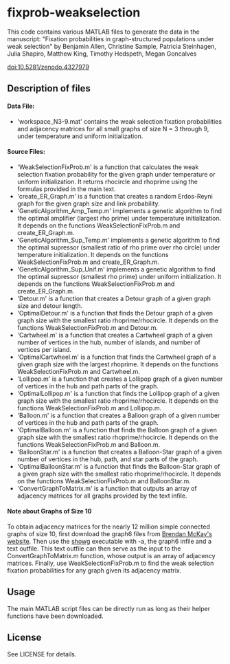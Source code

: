 # fixprob-weakselection
This code contains various MATLAB files to generate the data in the manuscript: "Fixation probabilities in graph-structured populations under weak selection" by Benjamin Allen, Christine Sample, Patricia Steinhagen, Julia Shapiro, Matthew King, Timothy Hedspeth, Megan Goncalves

[doi:10.5281/zenodo.4327979](https://doi.org/10.5281/zenodo.4327979)

## Description of files

#### Data File:

* 'workspace_N3-9.mat' contains the weak selection fixation probabilities and adjacency matrices for all small graphs of size N = 3 through 9, under temperature and uniform initialization.

#### Source Files:

* 'WeakSelectionFixProb.m' is a function that calculates the weak selection fixation probability for the given graph under temperature or uniform initialization. It returns rhocircle and rhoprime using the formulas provided in the main text.
* 'create_ER_Graph.m' is a function that creates a random Erdos-Reyni graph for the given graph size and link probability.
* 'GeneticAlgorithm_Amp_Temp.m' implements a genetic algorithm to find the optimal amplifier (largest rho prime) under temperature initialization. It depends on the functions WeakSelectionFixProb.m and create_ER_Graph.m.
* 'GeneticAlgorithm_Sup_Temp.m' implements a genetic algorithm to find the optimal supressor (smallest ratio of rho prime over rho circle) under temperature initialization. It depends on the functions WeakSelectionFixProb.m and create_ER_Graph.m.
* 'GeneticAlgorithm_Sup_Unif.m' implements a genetic algorithm to find the optimal supressor (smallest rho prime) under uniform initialization. It depends on the functions WeakSelectionFixProb.m and create_ER_Graph.m.
* 'Detour.m' is a function that creates a Detour graph of a given graph size and detour length.
* 'OptimalDetour.m' is a function that finds the Detour graph of a given graph size with the smallest ratio rhoprime/rhocircle. It depends on the functions WeakSelectionFixProb.m and Detour.m.
* 'Cartwheel.m' is a function that creates a Cartwheel graph of a given number of vertices in the hub, number of islands, and number of vertices per island.
* 'OptimalCartwheel.m' is a function that finds the Cartwheel graph of a given graph size with the largest rhoprime. It depends on the functions WeakSelectionFixProb.m and Cartwheel.m.
* 'Lollipop.m' is a function that creates a Lollipop graph of a given number of vertices in the hub and path parts of the graph.
* 'OptimalLollipop.m' is a function that finds the Lollipop graph of a given graph size with the smallest ratio rhoprime/rhocircle. It depends on the functions WeakSelectionFixProb.m and Lollipop.m.
* 'Balloon.m' is a function that creates a Balloon graph of a given number of vertices in the hub and path parts of the graph.
* 'OptimalBalloon.m' is a function that finds the Balloon graph of a given graph size with the smallest ratio rhoprime/rhocircle. It depends on the functions WeakSelectionFixProb.m and Balloon.m.
* 'BalloonStar.m' is a function that creates a Balloon-Star graph of a given number of vertices in the hub, path, and star parts of the graph.
* 'OptimalBalloonStar.m' is a function that finds the Balloon-Star graph of a given graph size with the smallest ratio rhoprime/rhocircle. It depends on the functions WeakSelectionFixProb.m and BalloonStar.m.
* 'ConvertGraphToMatrix.m' is a function that outputs an array of adjacency matrices for all graphs provided by the text infile.

#### Note about Graphs of Size 10
To obtain adjacency matrices for the nearly 12 million simple connected graphs of size 10, first download the graph6 files from [Brendan McKay's website](http://users.cecs.anu.edu.au/~bdm/data/graphs.html).  Then use the [showg](http://users.cecs.anu.edu.au/~bdm/data/formats.html) executable with -a, the graph6 infile and a text outfile. This text outfile can then serve as the input to the ConvertGraphToMatrix.m function, whose output is an array of adjacency matrices.  Finally, use WeakSelectionFixProb.m to find the weak selection fixation probabilities for any graph given its adjacency matrix. 

## Usage
The main MATLAB script files can be directly run as long as their helper functions have been downloaded.

## License
See LICENSE for details.
